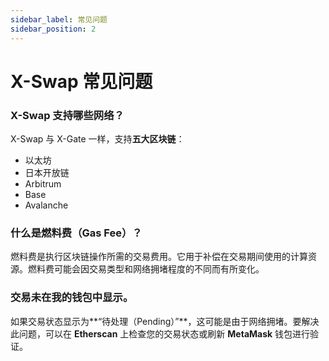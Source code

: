 ```yaml
---
sidebar_label: 常见问题
sidebar_position: 2
---
```


# X-Swap 常见问题

### **X-Swap 支持哪些网络？**

X-Swap 与 X-Gate 一样，支持**五大区块链**：

- 以太坊
- 日本开放链
- Arbitrum
- Base
- Avalanche

### **什么是燃料费（Gas Fee）？**

燃料费是执行区块链操作所需的交易费用。它用于补偿在交易期间使用的计算资源。燃料费可能会因交易类型和网络拥堵程度的不同而有所变化。

### **交易未在我的钱包中显示。**

如果交易状态显示为**“待处理（Pending）”**，这可能是由于网络拥堵。要解决此问题，可以在 **Etherscan** 上检查您的交易状态或刷新 **MetaMask** 钱包进行验证。